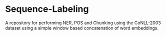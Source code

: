 # Sequence-Labeling
A repository for performing NER, POS and Chunking using the CoNLL-2003 dataset using a simple window based concatenation of word embeddings.
